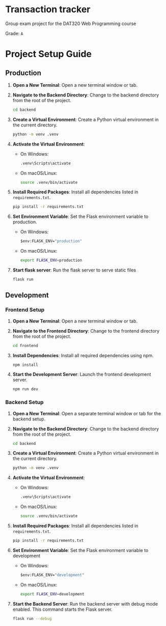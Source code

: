 # Transaction tracker
Group exam project for the DAT320 Web Programming course

Grade: `A`

# Project Setup Guide

## Production

1. **Open a New Terminal**: Open a new terminal window or tab.

2. **Navigate to the Backend Directory**: Change to the backend directory from the root of the project.

   ```bash
   cd backend
   ```

3. **Create a Virtual Environment**: Create a Python virtual environment in the current directory.

   ```bash
   python -m venv .venv
   ```

4. **Activate the Virtual Environment**:

   - On Windows:
     ```cmd
     .venv\Scripts\activate
     ```
   - On macOS/Linux:
     ```bash
     source .venv/bin/activate
     ```

5. **Install Required Packages**: Install all dependencies listed in `requirements.txt`.

   ```bash
   pip install -r requirements.txt
   ```

6. **Set Environment Variable**: Set the Flask environment variable to production.

   - On Windows:
     ```cmd
     $env:FLASK_ENV="production"
     ```
   - On macOS/Linux:
     ```bash
     export FLASK_ENV=production
     ```

7. **Start flask server**: Run the flask server to serve static files

   ```bash
   flask run
   ```

## Development

### Frontend Setup

1. **Open a New Terminal**: Open a new terminal window or tab.

2. **Navigate to the Frontend Directory**: Change to the frontend directory from the root of the project.

   ```bash
   cd frontend
   ```

3. **Install Dependencies**: Install all required dependencies using npm.

   ```bash
   npm install
   ```

4. **Start the Development Server**: Launch the frontend development server.
   ```bash
   npm run dev
   ```

### Backend Setup

1. **Open a New Terminal**: Open a separate terminal window or tab for the backend setup.

2. **Navigate to the Backend Directory**: Change to the backend directory from the root of the project.

   ```bash
   cd backend
   ```

3. **Create a Virtual Environment**: Create a Python virtual environment in the current directory.

   ```bash
   python -m venv .venv
   ```

4. **Activate the Virtual Environment**:

   - On Windows:
     ```cmd
     .venv\Scripts\activate
     ```
   - On macOS/Linux:
     ```bash
     source .venv/bin/activate
     ```

5. **Install Required Packages**: Install all dependencies listed in `requirements.txt`.

   ```bash
   pip install -r requirements.txt
   ```

6. **Set Environment Variable**: Set the Flask environment variable to development

   - On Windows:
     ```cmd
     $env:FLASK_ENV="development"
     ```
   - On macOS/Linux:
     ```bash
     export FLASK_ENV=development
     ```

7. **Start the Backend Server**: Run the backend server with debug mode enabled. This command starts the Flask server.
   ```bash
   flask run --debug
   ```
